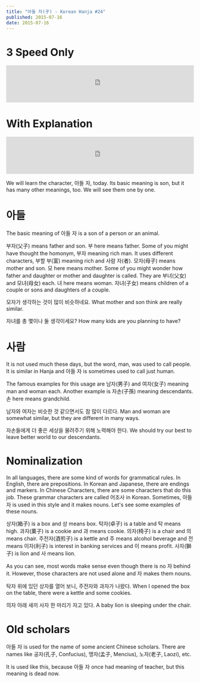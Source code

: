 ```yaml
---
title: "아들 자(子) - Korean Hanja #24"
published: 2015-07-16
date: 2015-07-16
---
```


#  3 Speed Only

<iframe id="audio_iframe" src="https://www.podbean.com/media/player/cwdp6-57649f?skin=2" width="100%" height="100" frameborder="0" scrolling="no"></iframe>

#  With Explanation

<iframe id="audio_iframe" src="https://www.podbean.com/media/player/gbxwy-5764a0?skin=2" width="100%" height="100" frameborder="0" scrolling="no"></iframe>

We will learn the character, 아들 자, today. Its basic meaning is son, but it has many other meanings, too. We will see them one by one.

#  아들

The basic meaning of 아들 자 is a son of a person or an animal.

부자(父子) means father and son. 부 here means father. Some of you might have thought the homonym, 부자 meaning rich man. It uses different characters, 부할 부(富) meaning rich and 사람 자(者).
모자(母子) means mother and son. 모 here means mother. Some of you might wonder how father and daughter or mother and daughter is called. They are 부녀(父女) and 모녀(母女) each. 녀 here means woman.
자녀(子女) means children of a couple or sons and daughters of a couple.

모자가 생각하는 것이 많이 비슷하네요.
What mother and son think are really similar.

자녀를 총 몇이나 둘 생각이세요?
How many kids are you planning to have?

#  사람

It is not used much these days, but the word, man, was used to call people. It is similar in Hanja and 아들 자 is sometimes used to call just human.

The famous examples for this usage are 남자(男子) and 여자(女子) meaning man and woman each.
Another example is 자손(子孫) meaning descendants. 손 here means grandchild.

남자와 여자는 비슷한 것 같으면서도 참 많이 다르다.
Man and woman are somewhat similar, but they are different in many ways.

자손들에게 더 좋은 세상을 물려주기 위해 노력해야 한다.
We should try our best to leave better world to our descendants.

#  Nominalization

In all languages, there are some kind of words for grammatical rules. In English, there are prepositions. In Korean and Japanese, there are endings and markers. In Chinese Characters, there are some characters that do this job. These grammar characters are called 어조사 in Korean. Sometimes, 아들 자 is used in this style and it makes nouns. Let's see some examples of these nouns.

상자(箱子) is a box and 상 means box.
탁자(卓子) is a table and 탁 means high.
과자(菓子) is a cookie and 과 means cookie.
의자(椅子) is a chair and 의 means chair.
주전자(酒煎子) is a kettle and 주 means alcohol beverage and 전 means
이자(利子) is interest in banking services and 이 means profit.
사자(獅子) is lion and 사 means lion.

As you can see, most words make sense even though there is no 자 behind it. However, those characters are not used alone and 자 makes them nouns.

탁자 위에 있던 상자를 열어 보니, 주전자와 과자가 나왔다.
When I opened the box on the table, there were a kettle and some cookies.

의자 아래 새끼 사자 한 마리가 자고 있다.
A baby lion is sleeping under the chair.

#  Old scholars

아들 자 is used for the name of some ancient Chinese scholars. There are names like 공자(孔子, Confucius), 맹자(孟子, Mencius), 노자(老子, Laozi), etc.

It is used like this, because 아들 자 once had meaning of teacher, but this meaning is dead now.